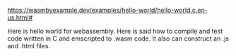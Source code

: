 https://wasmbyexample.dev/examples/hello-world/hello-world.c.en-us.html#

Here is hello world for webassembly.
Here is said how to compile and test code written in C and emscripted to .wasm code. It also can construct an .js and .html files.

